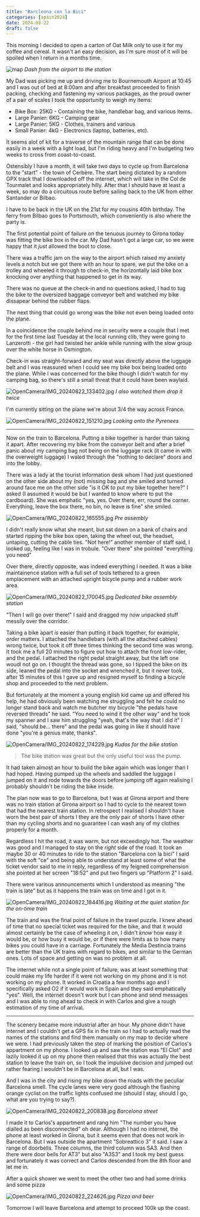 ```yaml
--- 
title: "Barcleona con la Bici"
categories: [spain2024]
date: 2024-08-22
draft: false
---
```


This morning I decided to open a carton of Oat Milk only to use it for my
coffee and cereal. It wasn't an easy decision, as I'm sure _most_ of it will
be spoiled when I return in a months time.

![map](/images/spain2024/20240822-map.jpg)
*Dash from the airport to the station*

My Dad was picking me up and driving me to Bournemouth Airport at 10:45 and I
was out of bed at 8:00am and after breakfast proceeded to finish packing,
checking and fastening my various packages, as the proud owner of a pair of
scales I took the opportunity to weigh my items:

- Bike Box: 25KG - Containing the bike, handlebar bag, and various items.
- Large Panier: 6KG - Camping gear
- Large Panier: 5KG - Clothes, trainers and various
- Small Panier: 4kG - Electronics (laptop, batteries, etc).

It seems alot of kit for a traverse of the mountain range that can be done
easily in a week with a light load, but I'm riding heavy and I'm budgeting two
weeks to cross from coast-to-coast.

Ostensibly I have a month, it will take two days to cycle up from Barcelona to
the "start" - the town of Cerbère. The start being dictated by a random GPX
track that I downloaded off the internet, which will take in the Col de
Tourmalet and looks appropriately hilly. After that I should have at least a
week, so may do a circuitous route before sailing back to the UK from either
Santander or Bilbao.

I have to be back in the UK on the 21st for my cousins 40th birthday. The
ferry from Bilbao goes to Portsmouth, which conveniently is also where the
party is.

The first potential point of failure on the tenuous journey to Girona today
was fitting the bike box in the car. My Dad hasn't got a large car, so we were
happy that it _just_ allowed the boot to close.

There was a traffic jam on the way to the airport which raised my anxiety
levels a notch but we got there with an hour to spare, we put the bike on a
trolley and wheeled it through to check-in, the horizontally laid bike box
knocking over anything that happened to get in its way.

There was no queue at the check-in and no questions asked, I had to tug the
bike to the oversized baggage conveyor belt and watched my bike dissapear
behind the rubber flaps.

The next thing that could go wrong was the bike not even being loaded onto the
plane. 

In a coincidence the couple behind me in security were a couple that I met for
the first time last Tuesday at the local running clib, they were going to
Lanzerotti - the girl had twisted her ankle while running with the slow group
over the white horse in Osmington.

Check-in was straight-forward and my seat was directly above the luggage belt
and I was reassured when I could see my bike box being loaded onto the plane.
While I was concerned for the bike though I didn't watch for my camping bag,
so there's still a small threat that it could have been waylaid.

![OpenCamera/IMG_20240822_133402.jpg](/images/spain2024/202408212009-bikebaggageloading.jpg)
*I also watched them drop it twice*

I'm currently sitting on the plane we're about 3/4 the way across France.

![OpenCamera/IMG_20240822_151210.jpg](/images/spain2024/202408212009-planecloud.jpg)
*Looking onto the Pyrenees*

---

Now on the train to Barcelona. Putting a bike together is harder than taking
it apart. After recovering my bike from the conveyor belt and after a brief
panic about my camping bag not being on the luggage rack (it came in with the
overweight luggage) I waled through the "nothing to declare" doors and into
the lobby.

There was a lady at the tourist information desk whom I had just questioned on
the other side about my (not) missing bag and she smiled and turned around face
me on the other side "is it OK to put my bike together here?" I asked (I
assumed it would be but I wanted to know where to put the cardboard). She was
emphatic "yes, yes. Over there, err, round the corner. Everything, leave the
box there, no bin, no leave is fine" she smiled.

![OpenCamera/IMG_20240822_165555.jpg](/images/spain2024/202408212009-preassembly.jpg)
*Pre assembly*

I didn't really know what she meant, but sat down on a bank of chairs and
started ripping the bike box open, taking the wheel out, the headset,
untaping, cutting the cable ties. "Not here!" another member of staff said, I
looked up, feeling like I was in trobule. "Over there" she pointed "everything
you need"

Over there, directly opposite, was indeed everything I needed. It was a bike
maintainence station with a full set of tools tethered to a green emplacement
with an attached upright bicycle pump and a rubber work area.

![OpenCamera/IMG_20240822_170045.jpg](/images/spain2024/202408212009-bikestation.jpg)
*Dedicated bike assembly station*

"Then I will go over there!" I said and dragged my now unpacked stuff messily
over the corridor.

Taking a bike apart _is_ easier than putting it back together, for example,
_order_ matters. I attached the handlebars (with all the attached cables)
wrong twice, but took it off three times thinking the second time was wrong.
It took me a full 20 minutes to figure out how to attach the front low-rider,
and the pedal. I attached the right pedal straight away, but the left one
woudl not go on. I thought the thread was gone, so I tipped the bike on its
side, leaned the pedal into the socket and wrenched it, but it never took,
after 15 minutes of this I gave up and resigned myself to finding a bicycle
shop and proceeded to the next problem.

But fortunately at the moment a young english kid came up and offered his
help, he had obviously been watching me struggling and felt he could no longer
stand back and watch me butcher my bicycle "the pedals have reversed threads"
he said. "You need to wind it the other way" and he took my spanner and I saw
him struggling "yeah, that's the way that I did it" I said, "should be...
there" and the pedal was going in like it should have done "you're a genius
mate, thanks".

![OpenCamera/IMG_20240822_174229.jpg](/images/spain2024/202408212009-bikestation2.jpg)
*Kudos for the bike station*

> The bike station was great but the only useful tool was the pump.

It had taken almost an hour to build the bike again which was longer than I
had hoped. Having pumped up the wheels and saddled the luggage I jumped on it
and rode towards the doors before jumping off again realising I probably
shouldn't be riding the bike inside.

The plan now was to go to Barcelona, but I was at Girona airport and there was
no train station at Girona airport so I had to cycle to the nearest town that
had the nearest train station. In retrospect I realised I shouldn't have worn
the best pair of shorts I they are the only pair of shorts I have other than
my cycling shorts and no guarantee I can wash any of my clothes properly for a
month.

Regardless I hit the road, it was warm, but not exceedingly hot. The weather
was good and I managed to stay on the _right_ side of the road. It took an
maybe 30 or 40 minutes to ride to the station "Barcelona con la bici" I said
with the soft "ce" and being able to understand at least some of what the
ticket vendor said to me in reply, regardless of my feigned comprehension she
pointed at her screen "18:52" and put two fingers up "Platform 2" I said.

There were various announcements which I understood as meaning "the train is
late" but as it happens the train was on time and I got in it.

![OpenCamera/IMG_20240822_184416.jpg](/images/spain2024/202408212009-bikestation3.jpg)
*Waiting at the quiet station for the on-time train*

The train and was the final point of failure in the travel puzzle. I knew
ahead of time that no special ticket was required for the bike, and that it
would almost certainly be the case of wheeling it on, I didn't _know_ how easy
it would be, or how busy it would be, or if there were limits as to how many
bikes you could have in a carriage. Fortunately the Media Destincia trains are
better than the UK trains with regard to bikes, and similar to the German
ones. Lots of space and getting on was no problem at all.

The internet while not a single point of failure, was at least something that
could make my life harder if it were not working on my phone and it is not
working on my phone. It worked in Croatia a few months ago and I specifically
asked O2 if it would work in Spain and they said emphatically "yes". Well, the
internet doesn't work but I can phone and send messages and I was able to ring
ahead to check in with Carlos and give a rough estimation of my time of
arrival.

---

The scenery became more industrial after an hour. My phone didn't have
internet and I couldn't get a GPS fix in the train so I had to actually read
the names of the stations and find them manually on my map to decide where we
were. I had previously taken the step of marking the position of Carlos's
appartment on my phone. I looked up and saw the station was "El Clot" and
lazily looked it up on my phone then realised that this was actually the best
station to leave the train on, so I took the impulsive decision and jumped out
rather fearing I wouldn't be in Barcelona at all, but I was.

And I was in the city and rising my bike down the roads with the peculiar
Barcelona smell. The cycle lanes were very good although the flashing orange
cyclist on the traffic lights confused me (should I stay, should I go, what
are you trying to say?).

![OpenCamera/IMG_20240822_200838.jpg](/images/spain2024/202408212009-barcelona.jpg)
*Barcelona street*

I made it to Carlos's appartment and rang him "The number you have dialled as
been disconnected" oh dear. Although I had no internet, the phone at least
worked in Girona, but it seems even that does not work in Barcelona. But I was
outside the apartment "Sobreattico 3" it said. I saw a range of doorbells.
Three columns, the third column was SA3. And then there were door bells for
AT3" but also "A3S3" and I took my best guess and fortunately it was correct
and Carlos descended from the 8th floor and let me in.

After a quick shower we went to meet the other two and had some drinks and
some pizza

![OpenCamera/IMG_20240822_224626.jpg](/images/spain2024/202408212009-pizza.jpg)
*Pizza and beer*

Tomorrow I will leave Barcelona and attempt to proceed 100k up the coast.
